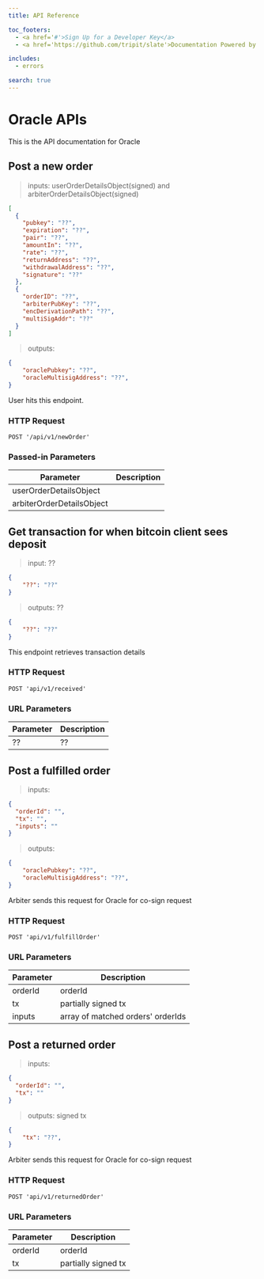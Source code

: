 ```yaml
---
title: API Reference

toc_footers:
  - <a href='#'>Sign Up for a Developer Key</a>
  - <a href='https://github.com/tripit/slate'>Documentation Powered by Slate</a>

includes:
  - errors

search: true
---
```


# Oracle APIs

This is the API documentation for Oracle

## Post a new order

> inputs: userOrderDetailsObject(signed) and arbiterOrderDetailsObject(signed)

```json
[
  {
    "pubkey": "??",
    "expiration": "??",
    "pair": "??",
    "amountIn": "??",
    "rate": "??",
    "returnAddress": "??",
    "withdrawalAddress": "??",
    "signature": "??"
  },
  {
    "orderID": "??",
    "arbiterPubKey": "??",
    "encDerivationPath": "??",
    "multiSigAddr": "??"
  }
]
```

> outputs:

```json
{
    "oraclePubkey": "??",
    "oracleMultisigAddress": "??",
}
```

User hits this endpoint.

### HTTP Request

`POST '/api/v1/newOrder'`

### Passed-in Parameters

Parameter | Description
--------- | -----------
userOrderDetailsObject |
arbiterOrderDetailsObject  |


## Get transaction for when bitcoin client sees deposit

> input: ??

```json
{
    "??": "??"
}
```

> outputs: ??

```json
{
    "??": "??"
}
```


This endpoint retrieves transaction details


### HTTP Request

`POST 'api/v1/received'`

### URL Parameters

Parameter | Description
--------- | -----------
?? | ??


## Post a fulfilled order

> inputs:

```json
{
  "orderId": "",
  "tx": "",
  "inputs": ""
}
```

> outputs:

```json
{
    "oraclePubkey": "??",
    "oracleMultisigAddress": "??",
}
```


Arbiter sends this request for Oracle for co-sign request


### HTTP Request

`POST 'api/v1/fulfillOrder'`

### URL Parameters

Parameter | Description
--------- | -----------
orderId | orderId
tx | partially signed tx
inputs | array of matched orders' orderIds


## Post a returned order

> inputs:

```json
{
  "orderId": "",
  "tx": ""
}
```

> outputs: signed tx

```json
{
    "tx": "??",
}
```


Arbiter sends this request for Oracle for co-sign request


### HTTP Request

`POST 'api/v1/returnedOrder'`

### URL Parameters

Parameter | Description
--------- | -----------
orderId | orderId
tx | partially signed tx
